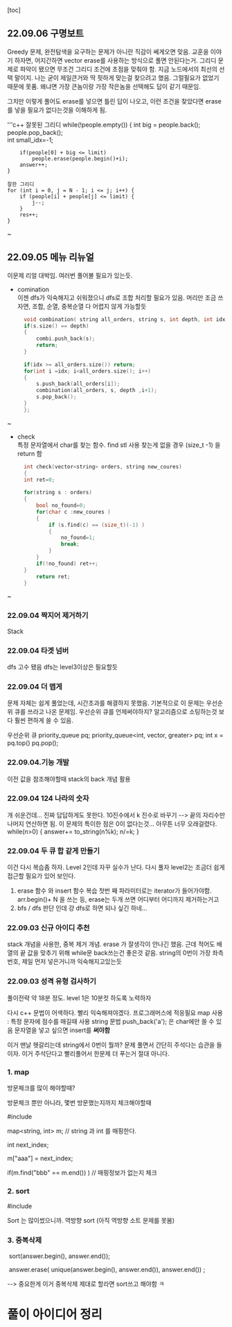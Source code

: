 [toc]


## 22.09.06 구명보트
Greedy 문제, 완전탐색을 요구하는 문제가 아니란 직감이 쎄게오면 맞음.
교훈을 이야기 하자면, 어지간하면 vector erase를 사용하는 방식으로 풀면 안된다는거.
그리디 문제로 파악이 됐으면 무조건 그리디 조건에 초점을 맞춰야 함.
지금 노드에서의 최선의 선택 말이지.
나는 굳이 제일큰거와 딱 핏하게 맞는걸 찾으려고 했음.
그럴필요가 없었기 때문에 못품.
왜냐면 가장 큰놈이랑 가장 작은놈을 선택해도 답이 같기 때문임.

그치만 이렇게 풀어도 erase를 넣으면 틀린 답이 나오고,
이런 조건을 찾았다면 erase를 넣을 필요가 없다는것을 이해하게 됨.


'''c++
    잘못된 그리디
   while(!people.empty())
    {
        int big = people.back();
        people.pop_back();    
        int small_idx=-1;
   
        if(people[0] + big <= limit)
            people.erase(people.begin()+i);
        answer++;        
    }

    잘한 그리디 
    for (int i = 0, j = N - 1; i <= j; i++) {
        if (people[i] + people[j] <= limit) {
            j--;
        }
        res++;
    }
~



## 22.09.05 메뉴 리뉴얼
이문제 리얼 대박임. 여러번 풀어볼 필요가 있는듯.

- comination
  <br>
  이젠 dfs가 익숙해지고 쉬워졌으니 dfs로 조합 처리할 필요가 있음.
  머리만 조금 쓰자면, 조합, 순열, 중복순열 다 어렵지 않게 가능할듯
  ```c++
    void combination( string all_orders, string s, int depth, int idx){
    if(s.size() == depth)
    {
        combi.push_back(s);
        return;
    }
    
    if(idx >= all_orders.size()) return;
    for(int i =idx; i<all_orders.size(); i++)
    {
        s.push_back(all_orders[i]);
        combination(all_orders, s, depth ,i+1);
        s.pop_back();
    }
    };
~


- check
  <br>
    특정 문자열에서 char를 찾는 함수. find stl 사용
    찾는게 없을 경우 (size_t -1) 을 return 함
  ```c++
    int check(vector<string> orders, string new_coures)
    {
    int ret=0;
    
    for(string s : orders)
    {
        bool no_found=0;
        for(char c :new_coures )
        {
            if (s.find(c) == (size_t)(-1) )
            {    
                no_found=1;
                break;
            }
        }
        if(!no_found) ret++;
    }
        return ret;   
    }
~



    
  




### 22.09.04 짝지어 제거하기
Stack


### 22.09.04 타겟 넘버
dfs 고수 됐음 dfs는 level3이상은 필요할듯

### 22.09.04 더 맵게
문제 자체는 쉽게 풀었는데, 시간초과를 해결하지 못했음.
기본적으로 이 문제는 우선순위 큐를 쓰라고 나온 문제임.
우선순위 큐를 언제써야하지? 알고리즘으로 소팅하는것 보다 훨씬 편하게 쓸 수 있음. 

우선순위 큐
priority_queue<int> pq;
priority_queue<int, vector<int>, greater<int>> pq;
 int x = pq.top()
 pq.pop();


### 22.09.04.기능 개발
이전 값을 참조해야할때 stack의 back 개념 활용


### 22.09.04 124 나라의 숫자
개 쉬운건데... 진짜 답답하게도 못한다.
10진수에서 k 진수로 바꾸기 --> 끝의 자리수만 나머지 연산하면 됨.
이 문제의 특이한 점은 0이 없다는것... 아무튼 너무 오래걸렸다.
while(n>0)
{
    answer+= to_string(n%k);
    n/=k;
}



### 22.09.04 두 큐 합 같게 만들기
이건 다시 복습좀 하자. Level 2인데 자꾸 실수가 난다.
다시 풀자 level2는 조금더 쉽게 접근할 필요가 있어 보인다.

1. erase 함수 와 insert 함수 복습 첫번 째 파라미터로는 iterator가 들어가야함.
   arr.begin()+ N 을 쓰는 등, erase는 두개 쓰면 어디부터 어디까지 제거하는거고
2. bfs / dfs 판단 인데 걍 dfs로 하면 되나 싶긴 하네...



### 22.09.03 신규 아이디 추천
stack 개념을 사용한, 중복 제거 개념.
erase 가 잘생각이 안나긴 했음.
근데 적어도 배열의 끝 값을 맞추기 위해 while문 back쓰는건 좋은것 같음.
string의 0번이 가장 좌측번호, 제일 먼저 넣은거니까 익숙해지고있는듯


### 22.09.03 성격 유형 검사하기
풀이전략
약 18분 정도. level 1은 10분컷 하도록 노력하자

다시 c++ 문법이 어색하다. 빨리 익숙해져야겠다. 프로그래머스에 적응필요
map 사용 : 특정 문자에 점수를 매길때 사용
string 문법 push_back('a'); 은 char에만 쓸 수 있음
문자열을 넣고 싶으면 insert를 **써야함**

이거 맨날 헷갈리는데 string에서 0번이 뭘까?
문제 풀면서 간단히 주석다는 습관을 들이자. 이거 주석단다고 빨리풀어서 한문제 더 푸는거 절대 아니다.




### 1. map

방문체크를 많이 해야할때?

방문체크 뿐만 아니라, 몇번 방문했는지까지 체크해야할때



\#include <map>

map<string, int> m; // string 과 int 를 매핑한다.

int next_index;

m["aaa"] = next_index; 

if(m.find("bbb" == m.end()) ) // 매핑정보가 없는지 체크





### 2. sort

#include <algorithm>

Sort 는 많이썼으니까. 역방향 sort (아직 역방향 소트 문제를 못봄)



### 3. 중복삭제

​    sort(answer.begin(), answer.end());

​    answer.erase( unique(answer.begin(), answer.end()), answer.end()) ;

 --> 중요한게 이거 중복삭제 제대로 할라면 sort쓰고 해야함 ㅋ

# 풀이 아이디어 정리

# 



### 
